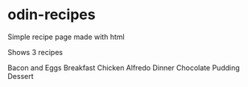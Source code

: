 # odin-recipes
Simple recipe page made with html

Shows 3 recipes 

Bacon and Eggs Breakfast
Chicken Alfredo Dinner
Chocolate Pudding Dessert
